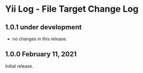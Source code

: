 # Yii Log - File Target Change Log


## 1.0.1 under development

- no changes in this release.

## 1.0.0 February 11, 2021

Initial release.